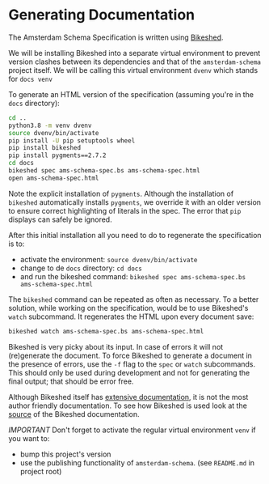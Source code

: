 Generating Documentation
========================

The Amsterdam Schema Specification is written using
[Bikeshed](https://github.com/tabatkins/bikeshed).

We will be installing Bikeshed into a separate virtual environment
to prevent version clashes between its dependencies
and that of the `amsterdam-schema` project itself.
We will be calling this virtual environment `dvenv`
which stands for `docs venv`

To generate an HTML version of the specification
(assuming you're in the `docs` directory):

```bash
cd ..
python3.8 -m venv dvenv
source dvenv/bin/activate
pip install -U pip setuptools wheel
pip install bikeshed
pip install pygments==2.7.2
cd docs
bikeshed spec ams-schema-spec.bs ams-schema-spec.html
open ams-schema-spec.html
```

Note the explicit installation of `pygments`.
Although the installation of `bikeshed` automatically installs `pygments`,
we override it with an older version
to ensure correct highlighting of literals in the spec.
The error that `pip` displays
can safely be ignored.


After this initial installation
all you need to do to regenerate the specification
is to:

* activate the environment: `source dvenv/bin/activate`
* change to de `docs` directory: `cd docs`
* and run the bikeshed command: `bikeshed spec ams-schema-spec.bs ams-schema-spec.html`

The `bikeshed` command can be repeated as often as necessary.
To a better solution,
while working on the specification,
would be to use Bikeshed's `watch` subcommand.
It regenerates the HTML upon every document save:

```bash
bikeshed watch ams-schema-spec.bs ams-schema-spec.html
```

Bikeshed is very picky about its input.
In case of errors it will not (re)generate the document.
To force Bikeshed to generate a document in the presence of errors,
use the `-f` flag to the `spec` or `watch` subcommands.
This should only be used during development
and not for generating the final output;
that should be error free.

Although Bikeshed itself has [extensive documentation](https://tabatkins.github.io/bikeshed/),
it is not the most author friendly documentation.
To see how Bikeshed is used
look at the [source](https://github.com/tabatkins/bikeshed/blob/master/docs/index.bs)
of the Bikeshed documentation.

*IMPORTANT* Don't forget to activate the regular virtual environment `venv`
if you want to:

* bump this project's version
* use the publishing functionality of `amsterdam-schema`. (see `README.md` in project root)
